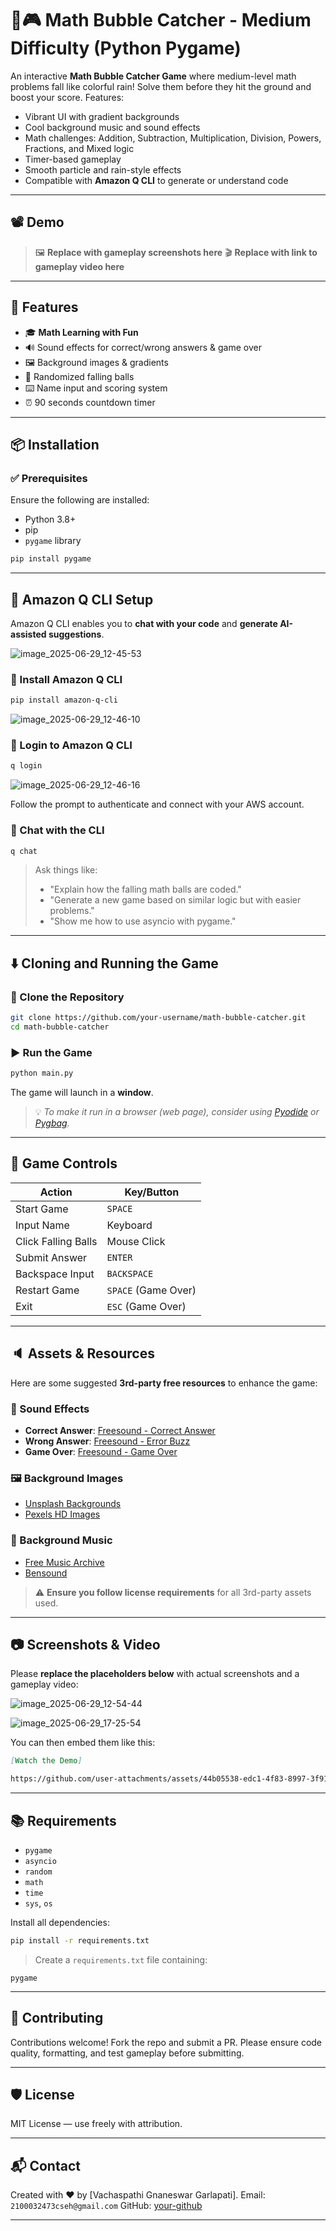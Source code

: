 
# 🧠🎮 Math Bubble Catcher - Medium Difficulty (Python Pygame)

An interactive **Math Bubble Catcher Game** where medium-level math problems fall like colorful rain! Solve them before they hit the ground and boost your score. Features:

* Vibrant UI with gradient backgrounds
* Cool background music and sound effects
* Math challenges: Addition, Subtraction, Multiplication, Division, Powers, Fractions, and Mixed logic
* Timer-based gameplay
* Smooth particle and rain-style effects
* Compatible with **Amazon Q CLI** to generate or understand code

---

## 📽️ Demo

> 🖼️ **Replace with gameplay screenshots here**
> 🎬 **Replace with link to gameplay video here**

---

## 🚀 Features

* 🎓 **Math Learning with Fun**
* 🔊 Sound effects for correct/wrong answers & game over
* 🖼️ Background images & gradients
* 🧪 Randomized falling balls
* ⌨️ Name input and scoring system
* ⏰ 90 seconds countdown timer

---

## 📦 Installation

### ✅ Prerequisites

Ensure the following are installed:

* Python 3.8+
* pip
* `pygame` library

```bash
pip install pygame
```

---

## 🧠 Amazon Q CLI Setup

Amazon Q CLI enables you to **chat with your code** and **generate AI-assisted suggestions**.

![image_2025-06-29_12-45-53](https://github.com/user-attachments/assets/d3e3510f-6090-4fab-86d5-52e54828da50)


### 🔧 Install Amazon Q CLI

```bash
pip install amazon-q-cli
```
![image_2025-06-29_12-46-10](https://github.com/user-attachments/assets/ed47a45a-5300-4fbd-ab6b-1ee7f1234b71)

### 🔐 Login to Amazon Q CLI

```bash
q login
```
![image_2025-06-29_12-46-16](https://github.com/user-attachments/assets/cfe15d9a-8e26-4cfa-b22c-e112d219eebc)

Follow the prompt to authenticate and connect with your AWS account.


### 💬 Chat with the CLI

```bash
q chat
```

> Ask things like:
>
> * "Explain how the falling math balls are coded."
> * "Generate a new game based on similar logic but with easier problems."
> * "Show me how to use asyncio with pygame."

---

## ⬇️ Cloning and Running the Game

### 📁 Clone the Repository

```bash
git clone https://github.com/your-username/math-bubble-catcher.git
cd math-bubble-catcher
```

### ▶️ Run the Game

```bash
python main.py
```

The game will launch in a **window**.

> 💡 *To make it run in a browser (web page), consider using [Pyodide](https://pyodide.org/en/stable/) or [Pygbag](https://pygame-web.github.io/pygbag/).*

---

## 🧩 Game Controls

| Action              | Key/Button          |
| ------------------- | ------------------- |
| Start Game          | `SPACE`             |
| Input Name          | Keyboard            |
| Click Falling Balls | Mouse Click         |
| Submit Answer       | `ENTER`             |
| Backspace Input     | `BACKSPACE`         |
| Restart Game        | `SPACE` (Game Over) |
| Exit                | `ESC` (Game Over)   |

---

## 🔈 Assets & Resources

Here are some suggested **3rd-party free resources** to enhance the game:

### 🎵 Sound Effects

* **Correct Answer**: [Freesound - Correct Answer](https://freesound.org/search/?q=correct+answer)
* **Wrong Answer**: [Freesound - Error Buzz](https://freesound.org/search/?q=wrong+buzzer)
* **Game Over**: [Freesound - Game Over](https://freesound.org/search/?q=game+over)

### 🖼️ Background Images

* [Unsplash Backgrounds](https://unsplash.com/s/photos/galaxy)
* [Pexels HD Images](https://www.pexels.com/search/background/)

### 🎼 Background Music

* [Free Music Archive](https://freemusicarchive.org/)
* [Bensound](https://www.bensound.com/royalty-free-music)

> ⚠️ **Ensure you follow license requirements** for all 3rd-party assets used.

---

## 📷 Screenshots & Video

Please **replace the placeholders below** with actual screenshots and a gameplay video:

![image_2025-06-29_12-54-44](https://github.com/user-attachments/assets/dd281dce-d85f-4bb6-bcea-38c0e2df8973)

![image_2025-06-29_17-25-54](https://github.com/user-attachments/assets/b6c2a99e-940a-4a85-908c-8689c5d241cb)


You can then embed them like this:

```markdown
[Watch the Demo]

https://github.com/user-attachments/assets/44b05538-edc1-4f83-8997-3f9199b425c6

```

---

## 📚 Requirements

* `pygame`
* `asyncio`
* `random`
* `math`
* `time`
* `sys`, `os`

Install all dependencies:

```bash
pip install -r requirements.txt
```

> Create a `requirements.txt` file containing:

```
pygame
```

---

## 🤝 Contributing

Contributions welcome! Fork the repo and submit a PR. Please ensure code quality, formatting, and test gameplay before submitting.

---

## 🛡️ License

MIT License — use freely with attribution.

---

## 📬 Contact

Created with ❤️ by \[Vachaspathi Gnaneswar Garlapati].
Email: `2100032473cseh@gmail.com`
GitHub: [your-github](https://github.com/vachaspathi6)

---
